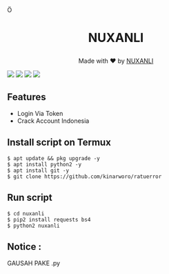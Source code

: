 Ö<h1 align="center">
  NUXANLI
</h1>
</div>
<p align="center">
  Made with ❤️ by <a href="https://github.com/kinarworo">NUXANLI</a>
</p>

   ![](https://img.shields.io/badge/Language-1-blue) ![](https://img.shields.io/badge/Python-3.7-green) ![](https://img.shields.io/badge/Size-5KB-orange) ![](https://img.shields.io/badge/Relase-16-09-20-brightgreen)

## Features
* Login Via Token
* Crack Account Indonesia
## Install script on Termux
```
$ apt update && pkg upgrade -y
$ apt install python2 -y
$ apt install git -y
$ git clone https://github.com/kinarworo/ratuerror
```

## Run script
```
$ cd nuxanli
$ pip2 install requests bs4
$ python2 nuxanli
```
## Notice :
GAUSAH PAKE .py
```
